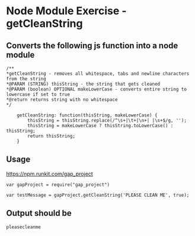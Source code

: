 
# Node Module Exercise - getCleanString

## Converts the following js function into a node module
    /**
    *getCleanString - removes all whitespace, tabs and newline characters from the string
    *@PARAM (STRING) thisString - the string that gets cleaned
    *@PARAM (boolean) OPTIONAL makeLowerCase - converts entire string to lowercase if set to true
    *@return returns string with no whitespace
    */
    
        getCleanString: function(thisString, makeLowerCase) {
            thisString = thisString.replace(/^\s+|\t+|\n+| |\s+$/g, '');
            thisString = makeLowerCase ? thisString.toLowerCase() : thisString;
            return thisString;
        }

  


## Usage

   https://npm.runkit.com/gap_project

    var gapProject = require("gap_project")

    var testMessage = gapProject.getCleanString('PLEASE CLEAN ME', true);

  
## Output should be 

    pleasecleanme

